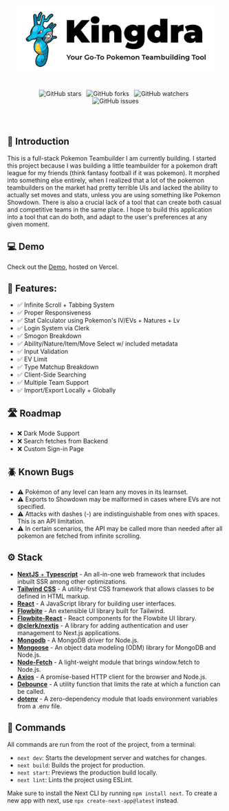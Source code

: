 <div align="center" style="padding: 20px;">

![Banner](public/banner.png)

<div style="padding: 10px;">

![GitHub stars](https://img.shields.io/github/stars/liambsulliva/pokemon-teambuilder)&nbsp;&nbsp;
![GitHub forks](https://img.shields.io/github/forks/liambsulliva/pokemon-teambuilder)&nbsp;&nbsp;
![GitHub watchers](https://img.shields.io/github/watchers/liambsulliva/pokemon-teambuilder)&nbsp;&nbsp;
![GitHub issues](https://img.shields.io/github/issues/liambsulliva/pokemon-teambuilder)

</div>

</div>

## 👋 Introduction

This is a full-stack Pokemon Teambuilder I am currently building. I started this project because I was building a little teambuilder for a pokemon draft league for my friends (think fantasy football if it was pokemon). It morphed into something else entirely, when I realized that a lot of the pokemon teambuilders on the market had pretty terrible UIs and lacked the ability to actually set moves and stats, unless you are using something like Pokemon Showdown. There is also a crucial lack of a tool that can create both casual and competitive teams in the same place. I hope to build this application into a tool that can do both, and adapt to the user's preferences at any given moment.

## 💻 Demo

Check out the [Demo](https://pokedraft.liambsullivan.com), hosted on Vercel.

## 💪 Features:

- ✅ Infinite Scroll + Tabbing System
- ✅ Proper Responsiveness
- ✅ Stat Calculator using Pokemon's IV/EVs + Natures + Lv
- ✅ Login System via Clerk
- ✅ Smogon Breakdown
- ✅ Ability/Nature/Item/Move Select w/ included metadata
- ✅ Input Validation
- ✅ EV Limit
- ✅ Type Matchup Breakdown
- ✅ Client-Side Searching
- ✅ Multiple Team Support
- ✅ Import/Export Locally + Globally

## 🛣️ Roadmap

- ❌ Dark Mode Support
- ❌ Search fetches from Backend
- ❌ Custom Sign-in Page


## 🪲 Known Bugs

- ⚠️ Pokémon of any level can learn any moves in its learnset.
- ⚠️ Exports to Showdown may be malformed in cases where EVs are not specified.
- ⚠️ Attacks with dashes (-) are indistinguishable from ones with spaces. This is an API limitation.
- ⚠️ In certain scenarios, the API may be called more than needed after all pokemon are fetched from infinite scrolling.

## ⚙️ Stack

- [**NextJS** + **Typescript**](https://nextjs.org) - An all-in-one web framework that includes inbuilt SSR among other optimizations.
- [**Tailwind CSS**](https://tailwindcss.com/) - A utility-first CSS framework that allows classes to be defined in HTML markup.
- [**React**](https://react.dev) - A JavaScript library for building user interfaces.
- [**Flowbite**](https://flowbite.com/) - An extensible UI library built for Tailwind.
- [**Flowbite-React**](https://www.npmjs.com/package/flowbite-react) - React components for the Flowbite UI library.
- [**@clerk/nextjs**](https://www.npmjs.com/package/@clerk/nextjs) - A library for adding authentication and user management to Next.js applications.
- [**Mongodb**](https://www.npmjs.com/package/mongodb) - A MongoDB driver for Node.js.
- [**Mongoose**](https://www.npmjs.com/package/mongoose) - An object data modeling (ODM) library for MongoDB and Node.js.
- [**Node-Fetch**](https://www.npmjs.com/package/node-fetch) - A light-weight module that brings window.fetch to Node.js.
- [**Axios**](https://www.npmjs.com/package/axios) - A promise-based HTTP client for the browser and Node.js.
- [**Debounce**](https://www.npmjs.com/package/lodash.debounce) - A utility function that limits the rate at which a function can be called.
- [**dotenv**](https://www.npmjs.com/package/dotenv) - A zero-dependency module that loads environment variables from a .env file.

## 🧞 Commands

All commands are run from the root of the project, from a terminal:

- `next dev`: Starts the development server and watches for changes.
- `next build`: Builds the project for production.
- `next start`: Previews the production build locally.
- `next lint`: Lints the project using ESLint.

Make sure to install the Next CLI by running `npm install next`. To create a new app with next, use `npx create-next-app@latest` instead.
